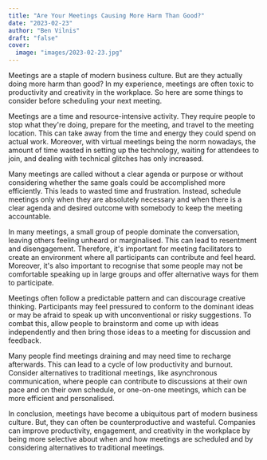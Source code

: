 ```yaml
---
title: "Are Your Meetings Causing More Harm Than Good?"
date: "2023-02-23"
author: "Ben Vilnis"
draft: "false"
cover:
  image: "images/2023-02-23.jpg"
---
```


Meetings are a staple of modern business culture. But are they actually doing more harm than good? In my experience, meetings are often toxic to productivity and creativity in the workplace. So here are some things to consider before scheduling your next meeting.

Meetings are a time and resource-intensive activity. They require people to stop what they're doing, prepare for the meeting, and travel to the meeting location. This can take away from the time and energy they could spend on actual work. Moreover, with virtual meetings being the norm nowadays, the amount of time wasted in setting up the technology, waiting for attendees to join, and dealing with technical glitches has only increased.

Many meetings are called without a clear agenda or purpose or without considering whether the same goals could be accomplished more efficiently. This leads to wasted time and frustration. Instead, schedule meetings only when they are absolutely necessary and when there is a clear agenda and desired outcome with somebody to keep the meeting accountable.

In many meetings, a small group of people dominate the conversation, leaving others feeling unheard or marginalised. This can lead to resentment and disengagement. Therefore, it's important for meeting facilitators to create an environment where all participants can contribute and feel heard. Moreover, it's also important to recognise that some people may not be comfortable speaking up in large groups and offer alternative ways for them to participate.

Meetings often follow a predictable pattern and can discourage creative thinking. Participants may feel pressured to conform to the dominant ideas or may be afraid to speak up with unconventional or risky suggestions. To combat this, allow people to brainstorm and come up with ideas independently and then bring those ideas to a meeting for discussion and feedback.

Many people find meetings draining and may need time to recharge afterwards. This can lead to a cycle of low productivity and burnout. Consider alternatives to traditional meetings, like asynchronous communication, where people can contribute to discussions at their own pace and on their own schedule, or one-on-one meetings, which can be more efficient and personalised.

In conclusion, meetings have become a ubiquitous part of modern business culture. But, they can often be counterproductive and wasteful. Companies can improve productivity, engagement, and creativity in the workplace by being more selective about when and how meetings are scheduled and by considering alternatives to traditional meetings.
